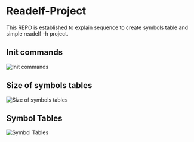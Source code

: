 # Readelf-Project

This REPO is established to explain sequence to create symbols table and simple readelf -h project.

## Init commands
![Init commands](https://i.imgur.com/g4f4jGF.png)

## Size of symbols tables
![Size of symbols tables](https://i.imgur.com/ar3k83i.png)

## Symbol Tables
![Symbol Tables](https://i.imgur.com/pqdC55a.png)



